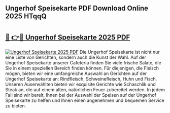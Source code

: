 ## Ungerhof Speisekarte PDF Download Online 2025 HTqqQ

# <h2><a href="http://gc76kc.nevu.top/?p=Ungerhof+Speisekarte">🔗 👉🔴 Ungerhof Speisekarte 2025 PDF</a></h2>

[![Ungerhof Speisekarte 2025 PDF](https://i.imgur.com/dBaPXMq.png)](http://gc76kc.nevu.top/?p=Ungerhof+Speisekarte)
Die Ungerhof Speisekarte ist nicht nur eine Liste von Gerichten, sondern auch die Kunst der Wahl. Auf der Ungerhof Speisekarte unserer Cafeteria finden Sie viele frische Salate, die Sie in einem speziellen Bereich finden können. Für diejenigen, die Fleisch mögen, bieten wir eine umfangreiche Auswahl an Gerichten auf der Ungerhof Speisekarte an: Rindfleisch, Schweinefleisch, Huhn und Fisch. Unseren Auserwählten bieten wir exquisite Gerichte wie Schaschlik und Steak an, die auf einem alten, natürlichen Feuer zubereitet werden. In jedem Fall sind wir bereit, Ihnen bei der Auswahl der Speisen auf der Ungerhof Speisekarte zu helfen und Ihnen einen angenehmen und bequemen Service zu bieten.

